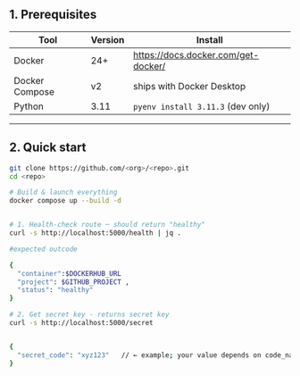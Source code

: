 
## 1. Prerequisites
| Tool | Version | Install |
|------|---------|---------|
| Docker | 24+ | <https://docs.docker.com/get-docker/> |
| Docker Compose | v2 | ships with Docker Desktop |
| Python | 3.11 | `pyenv install 3.11.3` (dev only) |

---

## 2. Quick start

```bash
git clone https://github.com/<org>/<repo>.git
cd <repo>

# Build & launch everything
docker compose up --build -d


# 1. Health-check route ─ should return "healthy"
curl -s http://localhost:5000/health | jq .

#expected outcode

{
  "container":$DOCKERHUB_URL
  "project": $GITHUB_PROJECT ,
  "status": "healthy"
}

# 2. Get secret key - returns secret key
curl -s http://localhost:5000/secret


{
  "secret_code": "xyz123"   // ← example; your value depends on code_name
}